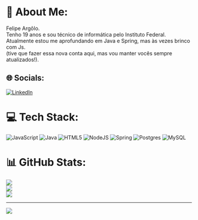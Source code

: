 # 💫 About Me:
Felipe Argôlo.<br>Tenho 19 anos e sou técnico de informática pelo Instituto Federal.<br>Atualmente estou me aprofundando em Java e Spring, mas às vezes brinco com Js. <br>(tive que fazer essa nova conta aqui, mas vou manter vocês sempre atualizados!).


## 🌐 Socials:
[![LinkedIn](https://img.shields.io/badge/LinkedIn-%230077B5.svg?logo=linkedin&logoColor=white)](https://linkedin.com/in/felipearg) 

# 💻 Tech Stack:
![JavaScript](https://img.shields.io/badge/javascript-%23323330.svg?style=for-the-badge&logo=javascript&logoColor=%23F7DF1E) ![Java](https://img.shields.io/badge/java-%23ED8B00.svg?style=for-the-badge&logo=openjdk&logoColor=white) ![HTML5](https://img.shields.io/badge/html5-%23E34F26.svg?style=for-the-badge&logo=html5&logoColor=white) ![NodeJS](https://img.shields.io/badge/node.js-6DA55F?style=for-the-badge&logo=node.js&logoColor=white) ![Spring](https://img.shields.io/badge/spring-%236DB33F.svg?style=for-the-badge&logo=spring&logoColor=white) ![Postgres](https://img.shields.io/badge/postgres-%23316192.svg?style=for-the-badge&logo=postgresql&logoColor=white) ![MySQL](https://img.shields.io/badge/mysql-%2300000f.svg?style=for-the-badge&logo=mysql&logoColor=white)
# 📊 GitHub Stats:
![](https://github-readme-stats.vercel.app/api?username=fdoargolo&theme=dark&hide_border=false&include_all_commits=false&count_private=false)<br/>
![](https://github-readme-streak-stats.herokuapp.com/?user=fdoargolo&theme=dark&hide_border=false)<br/>
![](https://github-readme-stats.vercel.app/api/top-langs/?username=fdoargolo&theme=dark&hide_border=false&include_all_commits=false&count_private=false&layout=compact)

---
[![](https://visitcount.itsvg.in/api?id=fdoargolo&icon=0&color=0)](https://visitcount.itsvg.in)

<!-- Proudly created with GPRM ( https://gprm.itsvg.in ) -->
